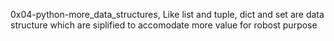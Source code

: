 0x04-python-more_data_structures, Like list and tuple, dict and set are data structure which are siplified to accomodate more value for robost purpose
